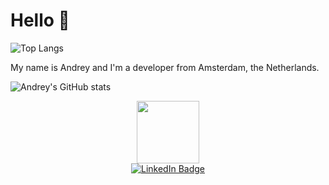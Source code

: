 # Hello 🦀

![Top Langs](https://github-readme-stats.vercel.app/api/top-langs/?username=akolybelnikov&show_icons=true&theme=synthwave)

My name is Andrey and I'm a developer from Amsterdam, the Netherlands.

![Andrey's GitHub stats](https://github-readme-stats-akolybelnikov.vercel.app/api?username=akolybelnikov&show_icons=true&theme=synthwave)



<div id="header" align="center">
  <img src="https://media.giphy.com/media/M9gbBd9nbDrOTu1Mqx/giphy.gif" width="100"/>
</div>
<div id="badges" align="center">
    <a href="https://www.linkedin.com/in/akolybelnikov">
      <img alt="LinkedIn Badge" src="https://img.shields.io/badge/LinkedIn-blue?style=for-the-badge&logo=linkedin&logoColor=white"/>
    </a>
</div>
